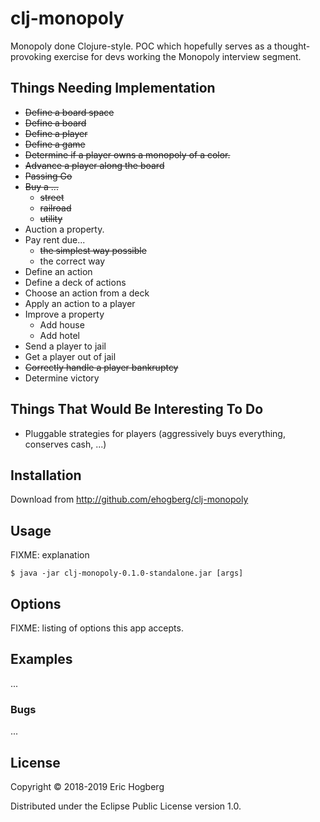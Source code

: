 # clj-monopoly

Monopoly done Clojure-style.  POC which hopefully serves as a thought-provoking exercise for devs working the Monopoly interview segment.

## Things Needing Implementation

- ~~Define a board space~~
- ~~Define a board~~
- ~~Define a player~~
- ~~Define a game~~
- ~~Determine if a player owns a monopoly of a color.~~
- ~~Advance a player along the board~~
- ~~Passing Go~~
- ~~Buy a ...~~
  - ~~street~~
  - ~~railroad~~
  - ~~utility~~
- Auction a property.
- Pay rent due...
  - ~~the simplest way possible~~
  - the correct way
- Define an action
- Define a deck of actions
- Choose an action from a deck
- Apply an action to a player
- Improve a property
  - Add house
  - Add hotel
- Send a player to jail
- Get a player out of jail
- ~~Correctly handle a player bankruptcy~~
- Determine victory


## Things That Would Be Interesting To Do

- Pluggable strategies for players (aggressively buys everything,
  conserves cash, ...)

## Installation


Download from http://github.com/ehogberg/clj-monopoly


## Usage

FIXME: explanation

    $ java -jar clj-monopoly-0.1.0-standalone.jar [args]

## Options

FIXME: listing of options this app accepts.

## Examples

...

### Bugs

...


## License

Copyright © 2018-2019 Eric Hogberg

Distributed under the Eclipse Public License version 1.0.

